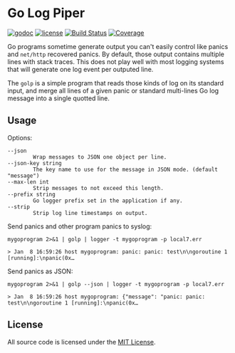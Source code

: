 # Go Log Piper

[![godoc](http://img.shields.io/badge/godoc-reference-blue.svg?style=flat)](https://godoc.org/github.com/rs/golp) [![license](http://img.shields.io/badge/license-MIT-red.svg?style=flat)](https://raw.githubusercontent.com/rs/golp/master/LICENSE) [![Build Status](https://travis-ci.org/rs/golp.svg?branch=master)](https://travis-ci.org/rs/golp) [![Coverage](http://gocover.io/_badge/github.com/rs/golp)](http://gocover.io/github.com/rs/golp)

Go programs sometime generate output you can't easily control like panics and `net/http` recovered panics. By default, those output contains multiple lines with stack traces. This does not play well with most logging systems that will generate one log event per outputed line.

The `golp` is a simple program that reads those kinds of log on its standard input, and merge all lines of a given panic or standard multi-lines Go log message into a single quotted line.

## Usage

Options:

    --json
            Wrap messages to JSON one object per line.
    --json-key string
            The key name to use for the message in JSON mode. (default "message")
    --max-len int
    	    Strip messages to not exceed this length.
    --prefix string
            Go logger prefix set in the application if any.
    --strip
            Strip log line timestamps on output.

Send panics and other program panics to syslog:

    mygoprogram 2>&1 | golp | logger -t mygoprogram -p local7.err

    > Jan  8 16:59:26 host mygoprogram: panic: panic: test\n\ngoroutine 1 [running]:\npanic(0x…

Send panics as JSON:

    mygoprogram 2>&1 | golp --json | logger -t mygoprogram -p local7.err

    > Jan  8 16:59:26 host mygoprogram: {"message": "panic: panic: test\n\ngoroutine 1 [running]:\npanic(0x…

## License

All source code is licensed under the [MIT License](https://raw.github.com/rs/golp/master/LICENSE).